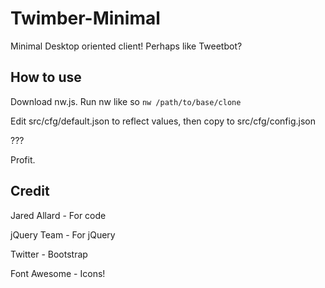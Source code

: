 # Twimber-Minimal

Minimal Desktop oriented client! Perhaps like Tweetbot?

## How to use

Download nw.js. Run nw like so `nw /path/to/base/clone`

Edit src/cfg/default.json to reflect values, then copy to src/cfg/config.json

???

Profit.

## Credit

Jared Allard - For code

jQuery Team  - For jQuery

Twitter      - Bootstrap

Font Awesome - Icons!